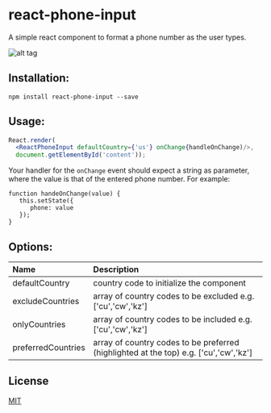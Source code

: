 # react-phone-input
A simple react component to format a phone number as the user types.

![alt tag](http://i.giphy.com/l41m24L5YTSOifyW4.gif)

## Installation:

```
npm install react-phone-input --save
```
  
## Usage:

```jsx
React.render(
  <ReactPhoneInput defaultCountry={'us'} onChange{handleOnChange)/>,
  document.getElementById('content'));
```

Your handler for the ``onChange`` event should expect a string as
parameter, where the value is that of the entered phone number. For example:

```
function handeOnChange(value) {
   this.setState({
      phone: value
   });
}
```
## Options:

| Name | Description          |
| :------------- | :----------- |
| defaultCountry | country code to initialize the component|
| excludeCountries | array of country codes to be excluded e.g. ['cu','cw','kz']|
| onlyCountries | array of country codes to be included e.g. ['cu','cw','kz']|
| preferredCountries | array of country codes to be preferred (highlighted at the top) e.g. ['cu','cw','kz']|

## License

[MIT](https://opensource.org/licenses/MIT)
